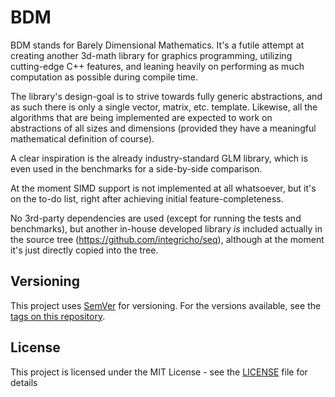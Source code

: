# BDM

BDM stands for Barely Dimensional Mathematics. It's a futile attempt at creating another 3d-math library for graphics programming, utilizing cutting-edge C++ features, and leaning heavily on performing as much computation as possible during compile time.

The library's design-goal is to strive towards fully generic abstractions, and as such there is only a single vector, matrix, etc. template. Likewise, all the algorithms that are being implemented are expected to work on abstractions of all sizes and dimensions (provided they have a meaningful mathematical definition of course).

A clear inspiration is the already industry-standard GLM library, which is even used in the benchmarks for a side-by-side comparison.

At the moment SIMD support is not implemented at all whatsoever, but it's on the to-do list, right after achieving initial feature-completeness.

No 3rd-party dependencies are used (except for running the tests and benchmarks), but another in-house developed library _is_ included actually in the source tree (https://github.com/integricho/seq), although at the moment it's just directly copied into the tree.

## Versioning

This project uses [SemVer](http://semver.org/) for versioning. For the versions available, see the [tags on this repository](https://github.com/integricho/bdm/tags).

## License

This project is licensed under the MIT License - see the [LICENSE](LICENSE) file for details
